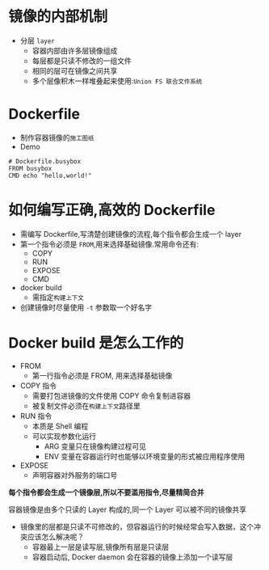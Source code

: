 # 镜像的内部机制
- 分层 `layer`
  - 容器内部由许多层镜像组成
  - 每层都是只读不修改的一组文件
  - 相同的层可在镜像之间共享
  - 多个层像积木一样堆叠起来使用:`Union FS 联合文件系统`

# Dockerfile
- 制作容器镜像的`施工图纸`
- Demo
```
# Dockerfile.busybox
FROM busybox
CMD echo "hello,world!"
```

# 如何编写正确,高效的 Dockerfile
- 需编写 Dockerfile,写清楚创建镜像的流程,每个指令都会生成一个 layer
- 第一个指令必须是 `FROM`,用来选择基础镜像.常用命令还有:
  - COPY
  - RUN
  - EXPOSE
  - CMD
- docker build
  - 需指定`构建上下文`
- 创建镜像时尽量使用 `-t` 参数取一个好名字

# Docker build 是怎么工作的
- FROM
  - 第一行指令必须是 FROM, 用来选择基础镜像
- COPY 指令
  - 需要打包进镜像的文件使用 COPY 命令复制进容器
  - 被复制文件必须在`构建上下文`路径里
- RUN 指令
  - 本质是 Shell 编程
  - 可以实现参数化运行
    - ARG 变量只在镜像构建过程可见
    - ENV 变量在容器运行时也能够以环境变量的形式被应用程序使用
- EXPOSE
  - 声明容器对外服务的端口号
    
**每个指令都会生成一个镜像层,所以不要滥用指令,尽量精简合并**

  容器镜像是由多个只读的 Layer 构成的,同一个 Layer 可以被不同的镜像共享

- 镜像里的层都是只读不可修改的，但容器运行的时候经常会写入数据，这个冲突应该怎么解决呢？
  - 容器最上一层是读写层,镜像所有层是只读层
  - 容器启动后, Docker daemon 会在容器的镜像上添加一个读写层